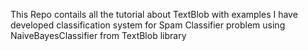 This Repo contails all the tutorial about TextBlob with examples
I have developed classification system for Spam Classifier problem using NaiveBayesClassifier from TextBlob library
